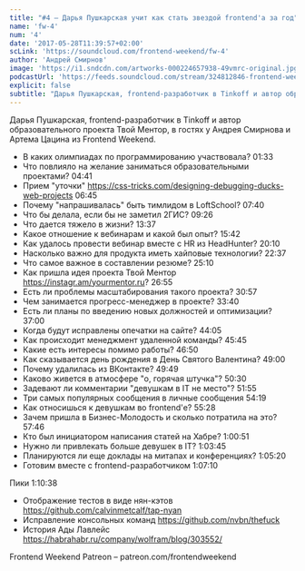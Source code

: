 ```yaml
---
title: "#4 – Дарья Пушкарская учит как стать звездой frontend'а за год"
name: 'fw-4'
num: '4'
date: '2017-05-28T11:39:57+02:00'
scLink: 'https://soundcloud.com/frontend-weekend/fw-4'
author: 'Андрей Смирнов'
image: 'https://i1.sndcdn.com/artworks-000224657938-49vmrc-original.jpg'
podcastUrl: 'https://feeds.soundcloud.com/stream/324812846-frontend-weekend-fw-4.m4a'
explicit: false
subtitle: "Дарья Пушкарская, frontend-разработчик в Tinkoff и автор образовательного проекта Твой Ментор, в гостях у Андрея Смирнова и Артема Цацина из Frontend Weekend."
---
```

Дарья Пушкарская, frontend-разработчик в Tinkoff и автор образовательного проекта Твой Ментор, в гостях у Андрея Смирнова и Артема Цацина из Frontend Weekend.

- В каких олимпиадах по программированию участвовала? <timecode>01:33</timecode>
- Что повлияло на желание заниматься образовательными проектами? <timecode>04:41</timecode>
- Прием "уточки" https://css-tricks.com/designing-debugging-ducks-web-projects <timecode>06:45</timecode>
- Почему "напрашивалась" быть тимлидом в LoftSchool? <timecode>07:40</timecode>
- Что бы делала, если бы не заметил 2ГИС? <timecode>09:26</timecode>
- Что дается тяжело в жизни? <timecode>13:37</timecode>
- Какое отношение к вебинарам и какой был опыт? <timecode>15:42</timecode>
- Как удалось провести вебинар вместе с HR из HeadHunter? <timecode>20:10</timecode>
- Насколько важно для продукта иметь хайповые технологии? <timecode>22:37</timecode>
- Что самое важное в составлении резюме? <timecode>25:10</timecode>
- Как пришла идея проекта Твой Ментор https://instagr.am/yourmentor.ru? <timecode>26:55</timecode>
- Есть ли проблемы масштабирования такого проекта? <timecode>30:57</timecode>
- Чем занимается прогресс-менеджер в проекте? <timecode>33:40</timecode>
- Есть ли планы по введению новых должностей и оптимизации? <timecode>37:00</timecode>
- Когда будут исправлены опечатки на сайте? <timecode>44:05</timecode>
- Как происходит менеджмент удаленной команды? <timecode>45:45</timecode>
- Какие есть интересы помимо работы? <timecode>46:50</timecode>
- Как сказывается день рождения в День Святого Валентина? <timecode>49:00</timecode>
- Почему удалилась из ВКонтакте? <timecode>49:49</timecode>
- Каково живется в атмосфере "о, горячая штучка"? <timecode>50:30</timecode>
- Задевают ли комментарии "девушкам в IT не место"? <timecode>51:55</timecode>
- Три самых популярных сообщения в личные сообщения <timecode>54:19</timecode>
- Как относишься к девушкам во frontend'е? <timecode>55:28</timecode>
- Зачем пришла в Бизнес-Молодость и сколько потратила на это? <timecode>57:46</timecode>
- Кто был инициатором написания статей на Хабре? <timecode>1:00:51</timecode>
- Нужно ли привлекать больше девушек в IT? <timecode>1:03:45</timecode>
- Планируются ли еще доклады на митапах и конференциях? <timecode>1:05:20</timecode>
- Готовим вместе с frontend-разработчиком <timecode>1:07:10</timecode>

Пики <timecode>1:10:38</timecode>
- Отображение тестов в виде нян-кэтов https://github.com/calvinmetcalf/tap-nyan
- Исправление консольных команд https://github.com/nvbn/thefuck
- История Ады Лавлейс https://habrahabr.ru/company/wolfram/blog/303552/

Frontend Weekend Patreon – patreon.com/frontendweekend